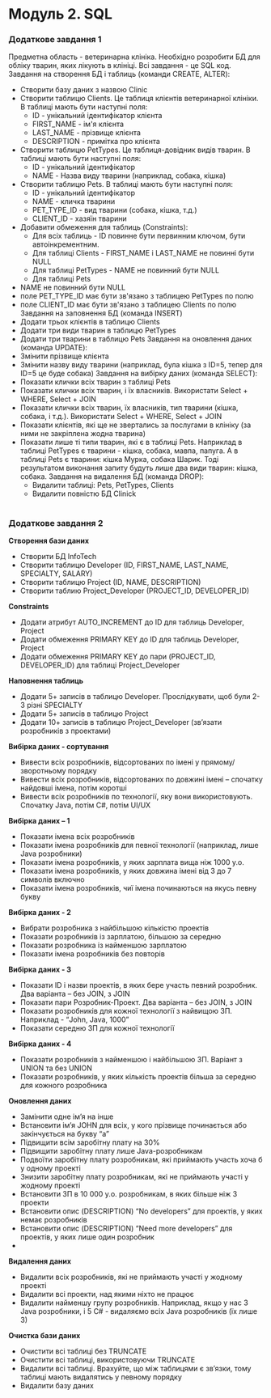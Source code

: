 # Модуль 2. SQL
### Додаткове завдання 1

Предметна область - ветеринарна клініка. Необхідно розробити БД для обліку
тварин, яких лікують в клініці. Всі завдання - це SQL код. Завдання на створення БД і таблиць (команди CREATE, ALTER):
- Створити базу даних з назвою Clinic
- Створити таблицю Clients. Це таблиця клієнтів ветеринарної клініки. В таблиці
мають бути наступні поля:
    - ID - унікальний ідентифікатор клієнта
    - FIRST_NAME - ім'я клієнта
    - LAST_NAME - прізвище клієнта
    - DESCRIPTION - примітка про клієнта
- Створити таблицю PetTypes. Це таблиця-довідник видів тварин. В таблиці мають
бути наступні поля:
    - ID - унікальний ідентифікатор
    - NAME - Назва виду тварини (наприклад, собака, кішка)
- Створити таблицю Pets. В таблиці мають бути наступні поля:
    - ID - унікальний ідентифікатор
    - NAME - кличка тварини
    - PET_TYPE_ID - вид тварини (собака, кішка, т.д.)
    - CLIENT_ID - хазяїн тварини
- Добавити обмеження для таблиць (Constraints):
    - Для всіх таблиць - ID повинне бути первинним ключом, бути
автоінкрементним.
    - Для таблиці Clients - FIRST_NAME і LAST_NAME не повинні бути NULL
    - Для таблиці PetTypes - NAME не повинний бути NULL
    - Для таблиці Pets
- NAME не повинний бути NULL
- поле PET_TYPE_ID має бути зв'язано з таблицею PetTypes по полю
- поле CLIENT_ID має бути зв'язано з таблицею Clients по полю
Завдання на заповнення БД (команда INSERT)
- Додати трьох клієнтів в таблицю Clients
- Додати три види тварин в таблицю PetTypes
- Додати три тварини в таблицю Pets
Завдання на оновлення даних (команда UPDATE):
- Змінити прізвище клієнта
- Змінити назву виду тварини (наприклад, була кішка з ID=5, тепер для ID=5 це
буде собака)
Завдання на вибірку даних (команда SELECT):
- Показати клички всіх тварин з таблиці Pets
- Показати клички всіх тварин, і їх власників. Використати Select + WHERE,
Select + JOIN
- Показати клички всіх тварин, їх власників, тип тварини (кішка, собака, і
т.д.). Використати Select + WHERE, Select + JOIN
- Показати клієнтів, які ще не звертались за послугами в клініку (за ними не
закріплена жодна тварина)
- Показати лише ті типи тварин, які є в таблиці Pets. Наприклад в таблиці
PetTypes є тварини - кішка, собака, мавпа, папуга. А в таблиці Pets є тварини:
кішка Мурка, собака Шарик. Тоді результатом виконання запиту будуть лише два
види тварин: кішка, собака.
Завдання на видалення БД (команда DROP):
    - Видалити таблиці: Pets, PetTypes, Clients
    - Видалити повністю БД Clinick
#
### Додаткове завдання 2
**Створення бази даних**
- Створити БД InfoTech
- Створити таблицю Developer (ID, FIRST_NAME, LAST_NAME, SPECIALTY, SALARY)
- Створити таблицю Project (ID, NAME, DESCRIPTION)
- Створити таблию Project_Developer (PROJECT_ID, DEVELOPER_ID)

**Constraints**
- Додати атрибут AUTO_INCREMENT до ID для таблиць Developer, Project
- Додати обмеження PRIMARY KEY до ID для таблиць Developer, Project
- Додати обмеження PRIMARY KEY до пари (PROJECT_ID, DEVELOPER_ID) для таблиці Project_Developer

**Наповнення таблиць**
- Додати 5+ записів в таблицю Developer. Прослідкувати, щоб були 2-3 різні SPECIALTY
- Додати 5+ записів в таблицю Project
- Додати 10+ записів в таблицю Project_Developer (зв’язати розробників з проектами)

**Вибірка даних - сортування**
- Вивести всіх розробників, відсортованих по імені у прямому/зворотньому порядку
- Вивести всіх розробників, відсортованих по довжині імені – спочатку найдовші імена, потім коротші
- Вивести всіх розробників по технології, яку вони використовують. Спочатку Java, потім C#, потім UI/UX

**Вибірка даних – 1**
- Показати імена всіх розробників
- Показати імена розробників для певної технології (наприклад, лише Java розробники)
- Показати імена розробників, у яких зарплата вища ніж 1000 у.о.
- Показати імена розробників, у яких довжина імені від 3 до 7 символів включно
- Показати імена розробників, чиї імена починаються на якусь певну букву

**Вибірка даних - 2**
- Вибрати розробника з найбільшою кількістю проектів
- Показати розробників із зарплатою, більшою за середню
- Показати розробника із найменшою зарплатою
- Показати імена розробників без повторів

**Вибірка даних - 3**
- Показати ID і назви проектів, в яких бере участь певний розробник. Два варіанта – без JOIN, з JOIN
- Показати пари Розробник-Проект. Два варіанта – без JOIN, з JOIN
- Показати розробників для кожної технології з найвищою ЗП. Наприклад - “John, Java, 1000”
- Показати середню ЗП для кожної технології

**Вибірка даних - 4**
- Показати розробників з найменшою і найбільшою ЗП. Варіант з UNION та без UNION
- Показати розробників, у яких кількість проектів більша за середню для кожного розробника

**Оновлення даних**
- Замінити одне ім’я на інше
- Встановити ім’я JOHN для всіх, у кого прізвище починається або закінчується на букву “а”
- Підвищити всім заробітну плату на 30%
- Підвищити заробітну плату лише Java-розробникам
- Подвоїти заробітну плату розробникам, які приймають участь хоча б у одному проекті
- Знизити заробітну плату розробникам, які не приймають участі у жодному проекті
- Встановити ЗП в 10 000 у.о. розробникам, в яких більше ніж 3 проекти
- Встановити опис (DESCRIPTION) “No developers” для проектів, у яких немає розробників
- Встановити опис (DESCRIPTION) “Need more developers” для проектів, у яких лише один розробник
- 
**Видалення даних**
- Видалити всіх розробників, які не приймають участі у жодному проекті
- Видалити всі проекти, над якими ніхто не працює
- Видалити найменшу групу розробників. Наприклад, якщо у нас 3 Java розробники, і 5 C# - видаляємо всіх Java розробників (їх лише 3)

**Очистка бази даних**
- Очистити всі таблиці без TRUNCATE
- Очистити всі таблиці, використовуючи TRUNCATE
- Видалити всі таблиці. Врахуйте, що між таблицями є зв’язки, тому таблиці мають видалятись у певному порядку
- Видалити базу даних